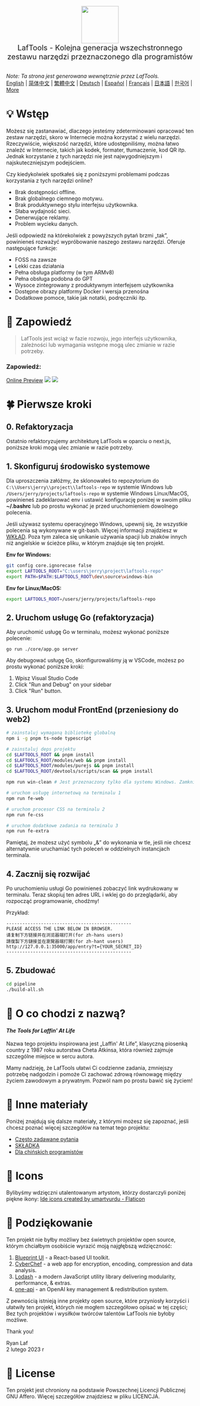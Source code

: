 <p align="center">
<img width="100" src="https://github.com/work7z/LafTools/blob/dev/modules/web2/public/static/icon.png?raw=true"></img>
<br>
<span style="font-size:20px">LafTools - Kolejna generacja wszechstronnego zestawu narzędzi przeznaczonego dla programistów
</span>
<!-- <center>
<div style="text-align:center;">
<a target="_blank" href="http://cloud.laf-tools.com">Wyświetl podgląd wersji Insider LafTools</a>
</div>
</center> -->
<br><br>
</p>

<i>Note: Ta strona jest generowana wewnętrznie przez LafTools.</i> <br/> [English](/docs/en_US)  |  [简体中文](/docs/zh_CN)  |  [繁體中文](/docs/zh_HK)  |  [Deutsch](/docs/de)  |  [Español](/docs/es)  |  [Français](/docs/fr)  |  [日本語](/docs/ja)  |  [한국어](/docs/ko) | [More](/docs/) <br/>

# 💡 Wstęp

Możesz się zastanawiać, dlaczego jesteśmy zdeterminowani opracować ten zestaw narzędzi, skoro w Internecie można korzystać z wielu narzędzi. Rzeczywiście, większość narzędzi, które udostępniliśmy, można łatwo znaleźć w Internecie, takich jak kodek, formater, tłumaczenie, kod QR itp. Jednak korzystanie z tych narzędzi nie jest najwygodniejszym i najskuteczniejszym podejściem.

Czy kiedykolwiek spotkałeś się z poniższymi problemami podczas korzystania z tych narzędzi online?

- Brak dostępności offline.
- Brak globalnego ciemnego motywu.
- Brak produktywnego stylu interfejsu użytkownika.
- Słaba wydajność sieci.
- Denerwujące reklamy.
- Problem wycieku danych.

Jeśli odpowiedź na którekolwiek z powyższych pytań brzmi „tak”, powinieneś rozważyć wypróbowanie naszego zestawu narzędzi. Oferuje następujące funkcje:

- FOSS na zawsze
- Lekki czas działania
- Pełna obsługa platformy (w tym ARMv8)
- Pełna obsługa podobna do GPT
- Wysoce zintegrowany z produktywnym interfejsem użytkownika
- Dostępne obrazy platformy Docker i wersja przenośna
- Dodatkowe pomoce, takie jak notatki, podręczniki itp.

# 🌠 Zapowiedź

> LafTools jest wciąż w fazie rozwoju, jego interfejs użytkownika, zależności lub wymagania wstępne mogą ulec zmianie w razie potrzeby.

### Zapowiedź:

[Online Preview](http://cloud.laf-tools.com)
![](https://github.com/work7z/LafTools/blob/dev/devtools/images/preview.png?raw=true)
![](https://github.com/work7z/LafTools/blob/dev/devtools/images/preview-dark.png?raw=true)

# 🍀 Pierwsze kroki

## 0. Refaktoryzacja

Ostatnio refaktoryzujemy architekturę LafTools w oparciu o next.js, poniższe kroki mogą ulec zmianie w razie potrzeby.

## 1. Skonfiguruj środowisko systemowe

Dla uproszczenia załóżmy, że sklonowałeś to repozytorium do `C:\\Users\jerry\\project\\laftools-repo` w systemie Windows lub `/Users/jerry/projects/laftools-repo` w systemie Windows Linux/MacOS, powinieneś zadeklarować env i ustawić konfigurację poniżej w swoim pliku **~/.bashrc** lub po prostu wykonać je przed uruchomieniem dowolnego polecenia.

Jeśli używasz systemu operacyjnego Windows, upewnij się, że wszystkie polecenia są wykonywane w git-bash. Więcej informacji znajdziesz w [WKŁAD](./docs/CONTRIBUTION.md). Poza tym zaleca się unikanie używania spacji lub znaków innych niż angielskie w ścieżce pliku, w którym znajduje się ten projekt.

**Env for Windows:**

```bash
git config core.ignorecase false
export LAFTOOLS_ROOT="C:\users\jerry\project\laftools-repo"
export PATH=$PATH:$LAFTOOLS_ROOT\dev\source\windows-bin
```

**Env for Linux/MacOS:**

```bash
export LAFTOOLS_ROOT=/users/jerry/projects/laftools-repo
```

## 2. Uruchom usługę Go (refaktoryzacja)

Aby uruchomić usługę Go w terminalu, możesz wykonać poniższe polecenie:

```shell
go run ./core/app.go server
```

Aby debugować usługę Go, skonfigurowaliśmy ją w VSCode, możesz po prostu wykonać poniższe kroki:

1. Wpisz Visual Studio Code
2. Click "Run and Debug" on your sidebar
3. Click "Run" button.

## 3. Uruchom moduł FrontEnd (przeniesiony do web2)

```bash
# zainstaluj wymaganą bibliotekę globalną
npm i -g pnpm ts-node typescript

# zainstaluj deps projektu
cd $LAFTOOLS_ROOT && pnpm install
cd $LAFTOOLS_ROOT/modules/web && pnpm install
cd $LAFTOOLS_ROOT/modules/purejs && pnpm install
cd $LAFTOOLS_ROOT/devtools/scripts/scan && pnpm install

npm run win-clean # Jest przeznaczony tylko dla systemu Windows. Zamknie wszystkie terminale i poprzednie procesy.

# uruchom usługę internetową na terminalu 1
npm run fe-web

# uruchom procesor CSS na terminalu 2
npm run fe-css

# uruchom dodatkowe zadania na terminalu 3
npm run fe-extra

```

Pamiętaj, że możesz użyć symbolu „&” do wykonania w tle, jeśli nie chcesz alternatywnie uruchamiać tych poleceń w oddzielnych instancjach terminala.

## 4. Zacznij się rozwijać

Po uruchomieniu usługi Go powinieneś zobaczyć link wydrukowany w terminalu. Teraz skopiuj ten adres URL i wklej go do przeglądarki, aby rozpocząć programowanie, chodźmy!

Przykład:

```output
-----------------------------------------------
PLEASE ACCESS THE LINK BELOW IN BROWSER.
请复制下方链接并在浏览器端打开(for zh-hans users)
請復製下方鏈接並在瀏覽器端打開(for zh-hant users)
http://127.0.0.1:35000/app/entry?t={YOUR_SECRET_ID}
-----------------------------------------------
```

## 5. Zbudować

```bash
cd pipeline
./build-all.sh
```

# 🌱 O co chodzi z nazwą?

#### _The Tools for Laffin' At Life_

Nazwa tego projektu inspirowana jest „Laffin' At Life”, klasyczną piosenką country z 1987 roku autorstwa Cheta Atkinsa, która również zajmuje szczególne miejsce w sercu autora.

Mamy nadzieję, że LafTools ułatwi Ci codzienne zadania, zmniejszy potrzebę nadgodzin i pomoże Ci zachować zdrową równowagę między życiem zawodowym a prywatnym. Pozwól nam po prostu bawić się życiem!

# 📑 Inne materiały

Poniżej znajdują się dalsze materiały, z którymi możesz się zapoznać, jeśli chcesz poznać więcej szczegółów na temat tego projektu:

- [Często zadawane pytania](/docs/pl/FAQ.md)
- [SKŁADKA](/docs/pl/CONTRIBUTION.md)
- [Dla chińskich programistów](/devtools/notes/common/issues.md)

# 💐 Icons

Bylibyśmy wdzięczni utalentowanym artystom, którzy dostarczyli poniżej piękne ikony:
<a href="https://www.flaticon.com/free-icons/ide" title="ide icons">Ide icons created by umartvurdu - Flaticon</a>

# 🙏 Podziękowanie

Ten projekt nie byłby możliwy bez świetnych projektów open source, którym chciałbym osobiście wyrazić moją najgłębszą wdzięczność:

1. [Blueprint UI](https://blueprintjs.com/) - a React-based UI toolkit.
1. [CyberChef](https://github.com/gchq/CyberChef/tree/master) - a web app for encryption, encoding, compression and data analysis.
1. [Lodash](https://github.com/lodash/lodash) - a modern JavaScript utility library delivering modularity, performance, & extras.
1. [one-api](https://github.com/songquanpeng/one-api) - an OpenAI key management & redistribution system.

Z pewnością istnieją inne projekty open source, które przyniosły korzyści i ułatwiły ten projekt, których nie mogłem szczegółowo opisać w tej części; Bez tych projektów i wysiłków twórców talentów LafTools nie byłoby możliwe.

Thank you!

Ryan Laf  
2 lutego 2023 r

# 🪪 License

Ten projekt jest chroniony na podstawie Powszechnej Licencji Publicznej GNU Affero. Więcej szczegółów znajdziesz w pliku LICENCJA.
